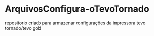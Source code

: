 # ArquivosConfigura-oTevoTornado
repositorio criado para armazenar configurações da impressora tevo tornado/tevo gold
